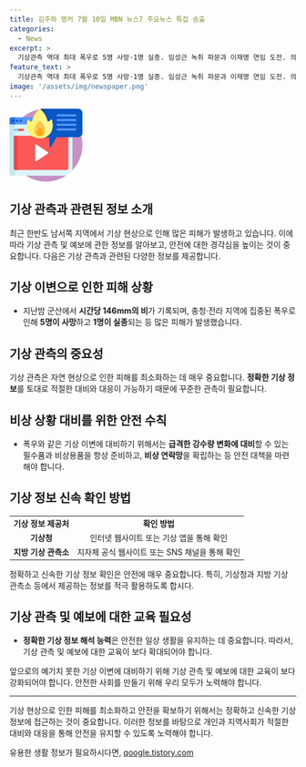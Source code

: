 ```yaml
---
title: 김주하 앵커 7월 10일 MBN 뉴스7 주요뉴스 특집 송출
categories:
  - News
excerpt: >
  기상관측 역대 최대 폭우로 5명 사망·1명 실종. 임성근 녹취 파문과 이재명 연임 도전. 의대생 유급 유예와 국시 추가 검토 등 정부의 다양한 대책 속에 사회적 이슈들이 끊임없이 논의되고 있습니다. (150자)
feature_text: >
  기상관측 역대 최대 폭우로 5명 사망·1명 실종. 임성근 녹취 파문과 이재명 연임 도전. 의대생 유급 유예와 국시 추가 검토 등 정부의 다양한 대책 속에 사회적 이슈들이 끊임없이 논의되고 있습니다. (150자)
image: '/assets/img/newspaper.png'
---
```


<p><img src="/assets/img/news.png" alt="rentncar 속보" /></p>

<h2>기상 관측과 관련된 정보 소개</h2>

<p data-ke-size="size16">최근 한반도 남서쪽 지역에서 기상 현상으로 인해 많은 피해가 발생하고 있습니다. 이에 따라 기상 관측 및 예보에 관한 정보를 알아보고, 안전에 대한 경각심을 높이는 것이 중요합니다. 다음은 기상 관측과 관련된 다양한 정보를 제공합니다.</p>

<h2 data-ke-size="size26">기상 이변으로 인한 피해 상황</h2>

<ul>
  <li>지난밤 군산에서 <b>시간당 146mm의 비</b>가 기록되며, 충청·전라 지역에 집중된 폭우로 인해 <b>5명이 사망</b>하고 <b>1명이 실종</b>되는 등 많은 피해가 발생했습니다.</li>
</ul>

<h2 data-ke-size="size26">기상 관측의 중요성</h2>

<p data-ke-size="size16">기상 관측은 자연 현상으로 인한 피해를 최소화하는 데 매우 중요합니다. <b>정확한 기상 정보</b>를 토대로 적절한 대비와 대응이 가능하기 때문에 꾸준한 관측이 필요합니다.</p>

<h2 data-ke-size="size26">비상 상황 대비를 위한 안전 수칙</h2>

<ul>
  <li>폭우와 같은 기상 이변에 대비하기 위해서는 <b>급격한 강수량 변화에 대비</b>할 수 있는 필수품과 비상용품을 항상 준비하고, <b>비상 연락망</b>을 확립하는 등 안전 대책을 마련해야 합니다.</li>
</ul>

<h2 data-ke-size="size26">기상 정보 신속 확인 방법</h2>

<table>
  <tr>
    <td style="text-align: center; height: 17px;"><b>기상 정보 제공처</b></td>
    <td style="text-align: center; height: 17px;"><b>확인 방법</b></td>
  </tr>
  <tr>
    <td style="text-align: center; height: 17px;"><b>기상청</b></td>
    <td style="text-align: center; height: 17px;">인터넷 웹사이트 또는 기상 앱을 통해 확인</td>
  </tr>
  <tr>
    <td style="text-align: center; height: 17px;"><b>지방 기상 관측소</b></td>
    <td style="text-align: center; height: 17px;">지자체 공식 웹사이트 또는 SNS 채널을 통해 확인</td>
  </tr>
</table>

<p data-ke-size="size16">정확하고 신속한 기상 정보 확인은 안전에 매우 중요합니다. 특히, 기상청과 지방 기상 관측소 등에서 제공하는 정보를 적극 활용하도록 합시다.</p>

<h2 data-ke-size="size26">기상 관측 및 예보에 대한 교육 필요성</h2>

<ul>
  <li><b>정확한 기상 정보 해석 능력</b>은 안전한 일상 생활을 유지하는 데 중요합니다. 따라서, 기상 관측 및 예보에 대한 교육이 보다 확대되어야 합니다.</li>
</ul>

<p data-ke-size="size16">앞으로의 예기치 못한 기상 이변에 대비하기 위해 기상 관측 및 예보에 대한 교육이 보다 강화되어야 합니다. 안전한 사회를 만들기 위해 우리 모두가 노력해야 합니다.</p>

<hr>

<p data-ke-size="size16">기상 현상으로 인한 피해를 최소화하고 안전을 확보하기 위해서는 정확하고 신속한 기상 정보에 접근하는 것이 중요합니다. 이러한 정보를 바탕으로 개인과 지역사회가 적절한 대비와 대응을 통해 안전을 유지할 수 있도록 노력해야 합니다.</p>
유용한 생활 정보가 필요하시다면, <a href="https://qoogle.tistory.com" rel="dofollow">qoogle.tistory.com</a>


